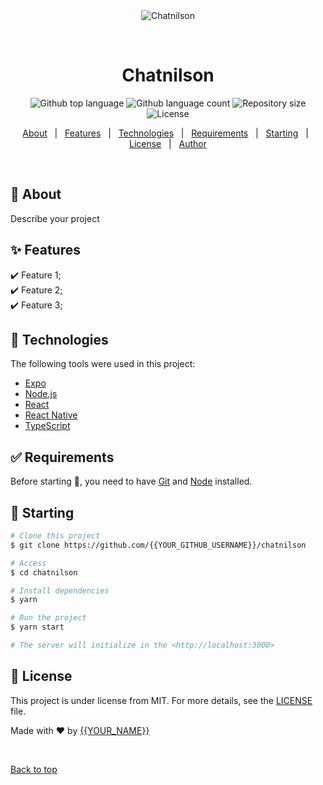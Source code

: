 <div align="center" id="top"> 
  <img src="./.github/app.gif" alt="Chatnilson" />

  &#xa0;

  <!-- <a href="https://chatnilson.netlify.app">Demo</a> -->
</div>

<h1 align="center">Chatnilson</h1>

<p align="center">
  <img alt="Github top language" src="https://img.shields.io/github/languages/top/{{YOUR_GITHUB_USERNAME}}/chatnilson?color=56BEB8">

  <img alt="Github language count" src="https://img.shields.io/github/languages/count/{{YOUR_GITHUB_USERNAME}}/chatnilson?color=56BEB8">

  <img alt="Repository size" src="https://img.shields.io/github/repo-size/{{YOUR_GITHUB_USERNAME}}/chatnilson?color=56BEB8">

  <img alt="License" src="https://img.shields.io/github/license/{{YOUR_GITHUB_USERNAME}}/chatnilson?color=56BEB8">

  <!-- <img alt="Github issues" src="https://img.shields.io/github/issues/{{YOUR_GITHUB_USERNAME}}/chatnilson?color=56BEB8" /> -->

  <!-- <img alt="Github forks" src="https://img.shields.io/github/forks/{{YOUR_GITHUB_USERNAME}}/chatnilson?color=56BEB8" /> -->

  <!-- <img alt="Github stars" src="https://img.shields.io/github/stars/{{YOUR_GITHUB_USERNAME}}/chatnilson?color=56BEB8" /> -->
</p>

<!-- Status -->

<!-- <h4 align="center"> 
	🚧  Chatnilson 🚀 Under construction...  🚧
</h4> 

<hr> -->

<p align="center">
  <a href="#dart-about">About</a> &#xa0; | &#xa0; 
  <a href="#sparkles-features">Features</a> &#xa0; | &#xa0;
  <a href="#rocket-technologies">Technologies</a> &#xa0; | &#xa0;
  <a href="#white_check_mark-requirements">Requirements</a> &#xa0; | &#xa0;
  <a href="#checkered_flag-starting">Starting</a> &#xa0; | &#xa0;
  <a href="#memo-license">License</a> &#xa0; | &#xa0;
  <a href="https://github.com/{{YOUR_GITHUB_USERNAME}}" target="_blank">Author</a>
</p>

<br>

## :dart: About ##

Describe your project

## :sparkles: Features ##

:heavy_check_mark: Feature 1;\
:heavy_check_mark: Feature 2;\
:heavy_check_mark: Feature 3;

## :rocket: Technologies ##

The following tools were used in this project:

- [Expo](https://expo.io/)
- [Node.js](https://nodejs.org/en/)
- [React](https://pt-br.reactjs.org/)
- [React Native](https://reactnative.dev/)
- [TypeScript](https://www.typescriptlang.org/)

## :white_check_mark: Requirements ##

Before starting :checkered_flag:, you need to have [Git](https://git-scm.com) and [Node](https://nodejs.org/en/) installed.

## :checkered_flag: Starting ##

```bash
# Clone this project
$ git clone https://github.com/{{YOUR_GITHUB_USERNAME}}/chatnilson

# Access
$ cd chatnilson

# Install dependencies
$ yarn

# Run the project
$ yarn start

# The server will initialize in the <http://localhost:3000>
```

## :memo: License ##

This project is under license from MIT. For more details, see the [LICENSE](LICENSE.md) file.


Made with :heart: by <a href="https://github.com/{{YOUR_GITHUB_USERNAME}}" target="_blank">{{YOUR_NAME}}</a>

&#xa0;

<a href="#top">Back to top</a>
